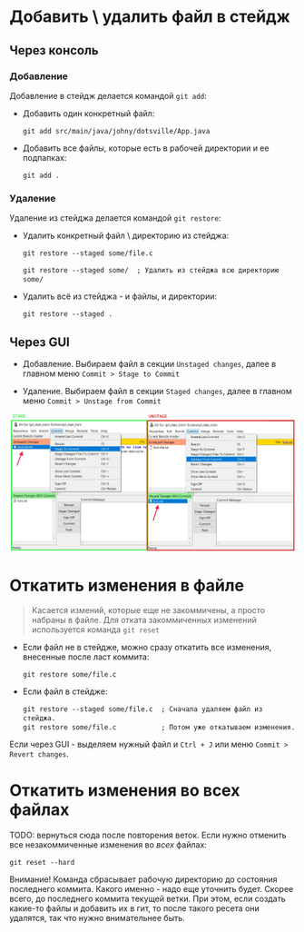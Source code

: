 # Добавить \ удалить файл в стейдж

## Через консоль

### Добавление

Добавление в стейдж делается командой `git add`:

* Добавить один конкретный файл:

  ```
  git add src/main/java/johny/dotsville/App.java
  ```

* Добавить все файлы, которые есть в рабочей директории и ее подпапках:

  ```
  git add .
  ```


### Удаление

Удаление из стейджа делается командой `git restore`:

* Удалить конкретный файл \ директорию из стейджа:

  ```
  git restore --staged some/file.c
  ```
  
  ```
  git restore --staged some/  ; Удалить из стейджа всю директорию some/
  ```
  
* Удалить всё из стейджа - и файлы, и директории:

  ```
  git restore --staged .
  ```

## Через GUI

* Добавление. Выбираем файл в секции `Unstaged changes`, далее в главном меню `Commit > Stage to Commit`

* Удаление. Выбираем файл в секции `Staged changes`, далее в главном меню `Commit > Unstage from Commit`

<img src="img/gui-stage-unstage.jpg" alt="gui-stage-unstage" style="zoom:80%;" />

# Откатить изменения в файле

> Касается измений, которые еще не закоммичены, а просто набраны в файле. Для отката закоммиченных изменений используется команда `git reset`

* Если файл не в стейдже, можно сразу откатить все изменения, внесенные после ласт коммита:

  ```
  git restore some/file.c
  ```

* Если файл в стейдже:

  ```
  git restore --staged some/file.c  ; Сначала удаляем файл из стейджа.
  git restore some/file.c           ; Потом уже откатываем изменения.
  ```

Если через GUI - выделяем нужный файл и `Ctrl + J` или меню `Commit > Revert changes`.

# Откатить изменения во всех файлах

TODO: вернуться сюда после повторения веток. Если нужно отменить все незакоммиченные изменения во *всех* файлах:

```
git reset --hard
```

Внимание! Команда сбрасывает рабочую директорию до состояния последнего коммита. Какого именно - надо еще уточнить будет. Скорее всего, до последнего коммита текущей ветки. При этом, если создать какие-то файлы и добавить их в гит, то после такого ресета они удалятся, так что нужно внимательнее быть.